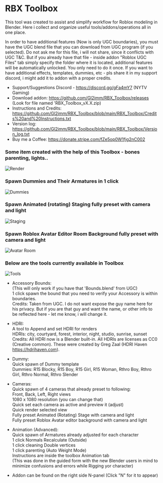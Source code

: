 # RBX Toolbox

This tool was created to assist and simplify workflow for Roblox modeling in Blender. Here i collect and organize useful tools/addons/operations all in one place. 

In order to have additional features (Now is only UGC boundaries), you must have the UGC blend file that you can download from UGC program (if you selected). Do not ask me for this file, i will not share, since it conflicts with UGC T&C. But if you already have that file - inside addon "Roblox UGC Files" tab simply specify the folder where it is located, additional features will be automatically unlocked. You only need to do it once.
If you want to have additional effects, templates, dummies, etc - pls share it in my support discord, i might add it to addon with a proper credits.
- Support/Suggestions Discord - https://discord.gg/gFa4mY7 (NYTV Gaming)
- Download addon: https://github.com/Gl2imm/RBX_Toolbox/releases (Look for file named 'RBX_Toolbox_vX.X.zip)
- Instructions and Credits: https://github.com/Gl2imm/RBX_Toolbox/blob/main/RBX_Toolbox/Credits%20and%20Instructions.txt
- Version log: https://github.com/Gl2imm/RBX_Toolbox/blob/main/RBX_Toolbox/Version_log.txt
- Buy me a Coffee: https://donate.stripe.com/fZe5op0W1fjg2nC002

### Some item created with the help of this Toolbox - bones parenting, lights.. 
![Render](https://i.ibb.co/W6v0g64/RBX-1.png)

### Spawn Dummies and Their Armatures in 1 click
![Dummies](https://i.ibb.co/S5WNcrh/RBX-2.png)

### Spawn Animated (rotating) Staging fully preset with camera and light
![Staging](https://i.ibb.co/0B6qg6f/stage.png)

### Spawn Roblox Avatar Editor Room Background fully preset with camera and light
![Avatar Room](https://i.ibb.co/DQVHtHb/avtr-edtr-rm.png)

### Below are the tools currently available in Toolbox
![Tools](https://i.ibb.co/McBc15V/RBX-3.png)

- Accessory Bounds:  
(This will only work if you have that 'Bounds.blend' from UGC)  
1 click spawn the bound that you need to verify your Accessory is within boundaries.  
Credits: Taken from UGC. I do not want expose the guy name here for his privacy. But if you are that guy and want the name, or other info to be reflected here - let me know, i will change it. 

- HDRI:  
A tool to Append and set HDRI for renders  
HDRIs: city, courtyard, forest, interior, night, studio, sunrise, sunset  
Credits: All HDRI now is a Blender built-in. All HDRIs are licenses as CC0 (Creative common). These were created by Greg Zaal (HDRI Haven https://hdrihaven.com).
	
- Dummy:  
Quick spawn of Dummy template  
Dummies: R15 Blocky, R15 Boy, R15 Girl, R15 Woman, Rthro Boy, Rthro Girl, Rthro Normal, Rthro Slender
			
- Cameras:  
Quick spawn of 4 cameras that already preset to following:  
Front, Back, Left, Right views  
1080 x 1080 resolution (you can change that)  
Quick set each camera as active and preview it (adjust)  
Quick render selected view   
Fully preset Animated (Rotating) Stage with camera and light  
Fully preset Roblox Avatar editor background with camera and light  

- Animation (Advanced):  
Quick spawn of Armatures already adjusted for each character  
1 click Normals Recalculate (Outside)  
1 click cleaning Double vertices  
1 click parenting (Auto Weight Mode)  
Instructions are inside the toolbox Animation tab  
(This was done in the guided form with the new Blender users in mind to minimize confusions and errors while Rigging yor character)  

- Addon can be found on the right side N-panel (Click "N" for it to appear)
